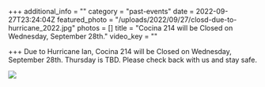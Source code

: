 +++
additional_info = ""
category = "past-events"
date = 2022-09-27T23:24:04Z
featured_photo = "/uploads/2022/09/27/closd-due-to-hurricane_2022.jpg"
photos = []
title = "Cocina 214 will be Closed on Wednesday, September 28th."
video_key = ""

+++
Due to Hurricane Ian, Cocina 214 will be Closed on Wednesday, September 28th. Thursday is TBD. Please check back with us and stay safe.

![](/uploads/2022/09/27/closd-due-to-hurricane_2022.jpg)